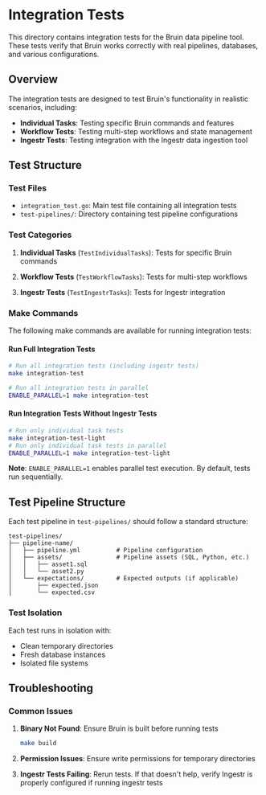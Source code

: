 # Integration Tests

This directory contains integration tests for the Bruin data pipeline tool. These tests verify that Bruin works correctly with real pipelines, databases, and various configurations.

## Overview

The integration tests are designed to test Bruin's functionality in realistic scenarios, including:

- **Individual Tasks**: Testing specific Bruin commands and features
- **Workflow Tests**: Testing multi-step workflows and state management
- **Ingestr Tests**: Testing integration with the Ingestr data ingestion tool

## Test Structure

### Test Files

- `integration_test.go`: Main test file containing all integration tests
- `test-pipelines/`: Directory containing test pipeline configurations

### Test Categories

1. **Individual Tasks** (`TestIndividualTasks`): Tests for specific Bruin commands

2. **Workflow Tests** (`TestWorkflowTasks`): Tests for multi-step workflows

3. **Ingestr Tests** (`TestIngestrTasks`): Tests for Ingestr integration

### Make Commands

The following make commands are available for running integration tests:

#### Run Full Integration Tests
```bash
# Run all integration tests (including ingestr tests)
make integration-test

# Run all integration tests in parallel
ENABLE_PARALLEL=1 make integration-test
```

#### Run Integration Tests Without Ingestr Tests

```bash
# Run only individual task tests
make integration-test-light
# Run only individual task tests in parallel
ENABLE_PARALLEL=1 make integration-test-light
```

**Note**: `ENABLE_PARALLEL=1` enables parallel test execution. By default, tests run sequentially.

## Test Pipeline Structure

Each test pipeline in `test-pipelines/` should follow a standard structure:

```
test-pipelines/
├── pipeline-name/
│   ├── pipeline.yml          # Pipeline configuration
│   ├── assets/               # Pipeline assets (SQL, Python, etc.)
│   │   ├── asset1.sql
│   │   └── asset2.py
│   └── expectations/         # Expected outputs (if applicable)
│       ├── expected.json
│       └── expected.csv
```

### Test Isolation
Each test runs in isolation with:
- Clean temporary directories
- Fresh database instances
- Isolated file systems

## Troubleshooting

### Common Issues

1. **Binary Not Found**: Ensure Bruin is built before running tests
   ```bash
   make build
   ```
2. **Permission Issues**: Ensure write permissions for temporary directories

3. **Ingestr Tests Failing**: Rerun tests. If that doesn't help, verify Ingestr is properly configured if running ingestr tests


